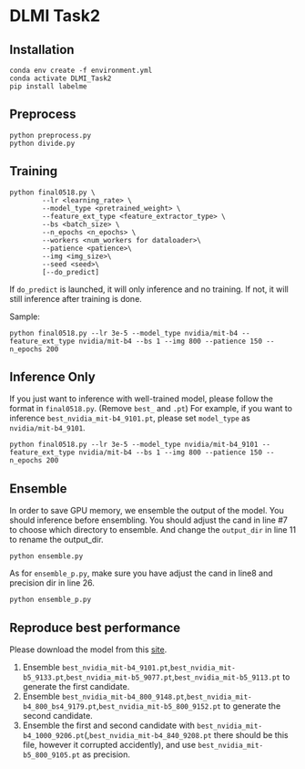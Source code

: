 <!-- sudo apt-get update
sudo apt-get install ffmpeg libsm6 libxext6  -y -->

# DLMI Task2
## Installation
<!-- pip install opencv-python
pip install albumentations
pip install datasets
pip install transformers
pip install wandb -->
```
conda env create -f environment.yml
conda activate DLMI_Task2
pip install labelme
```

## Preprocess
```
python preprocess.py
python divide.py
```

## Training
```
python final0518.py \
        --lr <learning_rate> \
        --model_type <pretrained_weight> \
        --feature_ext_type <feature_extractor_type> \
        --bs <batch_size> \
        --n_epochs <n_epochs> \
        --workers <num_workers for dataloader>\
        --patience <patience>\
        --img <img_size>\
        --seed <seed>\
        [--do_predict]
```

If `do_predict` is launched, it will only inference and no training. If not, it will still inference after training is done.

Sample:
```
python final0518.py --lr 3e-5 --model_type nvidia/mit-b4 --feature_ext_type nvidia/mit-b4 --bs 1 --img 800 --patience 150 --n_epochs 200
```
## Inference Only
If you just want to inference with well-trained model, please follow the format in `final0518.py`. (Remove `best_` and `.pt`)
For example, if you want to inference `best_nvidia_mit-b4_9101.pt`, please set `model_type` as `nvidia/mit-b4_9101`.
```
python final0518.py --lr 3e-5 --model_type nvidia/mit-b4_9101 --feature_ext_type nvidia/mit-b4 --bs 1 --img 800 --patience 150 --n_epochs 200
```
## Ensemble
In order to save GPU memory, we ensemble the output of the model.
You should inference before ensembling.
You should adjust the cand in line #7 to choose which directory to ensemble. And change the `output_dir` in line 11 to rename the output_dir.
```
python ensemble.py
```
As for `ensemble_p.py`, make sure you have adjust the cand in line8 and precision dir in line 26.
```
python ensemble_p.py
```


## Reproduce best performance
Please download the model from this [site](https://drive.google.com/drive/folders/1Z7o0ZELb4bnwSKctMTNf7j9mUxZSHDZ7?usp=sharing).
1. Ensemble `best_nvidia_mit-b4_9101.pt`,`best_nvidia_mit-b5_9133.pt`,`best_nvidia_mit-b5_9077.pt`,`best_nvidia_mit-b5_9113.pt` to generate the first candidate.
2. Ensemble `best_nvidia_mit-b4_800_9148.pt`,`best_nvidia_mit-b4_800_bs4_9179.pt`,`best_nvidia_mit-b5_800_9152.pt` to generate the second candidate.
3. Ensemble the first and second candidate with `best_nvidia_mit-b4_1000_9206.pt`(,`best_nvidia_mit-b4_840_9208.pt` there should be this file, however it corrupted accidently), and use `best_nvidia_mit-b5_800_9105.pt` as precision.



